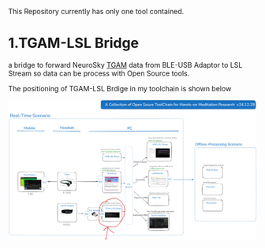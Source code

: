 This Repository currently has only one tool contained.

# 1.TGAM-LSL Bridge
a bridge to forward NeuroSky [TGAM](https://store.neurosky.com/products/eeg-tgam) data from BLE-USB Adaptor to LSL Stream
so data can be process with Open Source tools.

The positioning of TGAM-LSL Brdige in my toolchain is shown below

![postion of TGAM-LSL Bridge](TGAM_LSLBridge/Intro_TGAM_LSLBridge.png)
